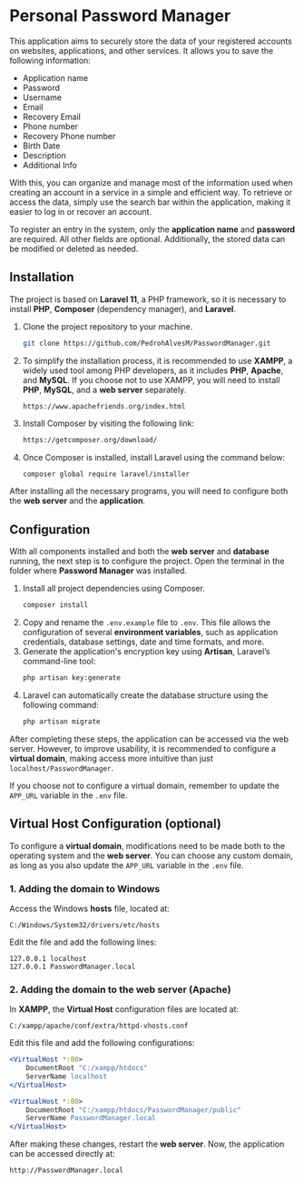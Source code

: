 # Personal Password Manager  

This application aims to securely store the data of your registered accounts on websites, applications, and other services. It allows you to save the following information:  

- Application name  
- Password  
- Username  
- Email  
- Recovery Email  
- Phone number  
- Recovery Phone number  
- Birth Date  
- Description  
- Additional Info  

With this, you can organize and manage most of the information used when creating an account in a service in a simple and efficient way. To retrieve or access the data, simply use the search bar within the application, making it easier to log in or recover an account.  

To register an entry in the system, only the **application name** and **password** are required. All other fields are optional. Additionally, the stored data can be modified or deleted as needed.  

## Installation  

The project is based on **Laravel 11**, a PHP framework, so it is necessary to install **PHP**, **Composer** (dependency manager), and **Laravel**.  

1. Clone the project repository to your machine.  
   ```bash
   git clone https://github.com/PedrohAlvesM/PasswordManager.git
   ```
2. To simplify the installation process, it is recommended to use **XAMPP**, a widely used tool among PHP developers, as it includes **PHP**, **Apache**, and **MySQL**. If you choose not to use XAMPP, you will need to install **PHP**, **MySQL**, and a **web server** separately.  
   ```
   https://www.apachefriends.org/index.html
   ```
3. Install Composer by visiting the following link:  
   ```bash
   https://getcomposer.org/download/
   ```
4. Once Composer is installed, install Laravel using the command below:  
   ```bash
   composer global require laravel/installer
   ```

After installing all the necessary programs, you will need to configure both the **web server** and the **application**.

## Configuration  

With all components installed and both the **web server** and **database** running, the next step is to configure the project. Open the terminal in the folder where **Password Manager** was installed.  

1. Install all project dependencies using Composer.  
   ```bash
   composer install
   ```
2. Copy and rename the `.env.example` file to `.env`. This file allows the configuration of several **environment variables**, such as application credentials, database settings, date and time formats, and more.  
3. Generate the application's encryption key using **Artisan**, Laravel’s command-line tool:  
   ```bash
   php artisan key:generate
   ```
4. Laravel can automatically create the database structure using the following command:  
   ```bash
   php artisan migrate
   ```

After completing these steps, the application can be accessed via the web server. However, to improve usability, it is recommended to configure a **virtual domain**, making access more intuitive than just `localhost/PasswordManager`.  

If you choose not to configure a virtual domain, remember to update the `APP_URL` variable in the `.env` file.  

## Virtual Host Configuration (optional)  

To configure a **virtual domain**, modifications need to be made both to the operating system and the **web server**. You can choose any custom domain, as long as you also update the `APP_URL` variable in the `.env` file.

### 1. Adding the domain to Windows  

Access the Windows **hosts** file, located at:  
```
C:/Windows/System32/drivers/etc/hosts
```
Edit the file and add the following lines:  
```
127.0.0.1 localhost
127.0.0.1 PasswordManager.local
```

### 2. Adding the domain to the web server (Apache)  

In **XAMPP**, the **Virtual Host** configuration files are located at:  
```
C:/xampp/apache/conf/extra/httpd-vhosts.conf
```
Edit this file and add the following configurations:  

```apache
<VirtualHost *:80>
    DocumentRoot "C:/xampp/htdocs"
    ServerName localhost
</VirtualHost>

<VirtualHost *:80>
    DocumentRoot "C:/xampp/htdocs/PasswordManager/public"
    ServerName PasswordManager.local
</VirtualHost>
```

After making these changes, restart the **web server**. Now, the application can be accessed directly at:  

```
http://PasswordManager.local
```
